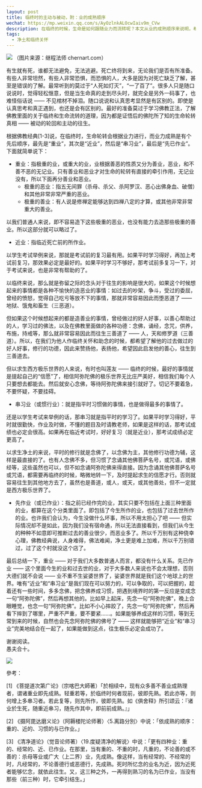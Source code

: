 ```yaml
---
layout: post
title: 临终时的主动与被动，附：业的成熟顺序
wechat: https://mp.weixin.qq.com/s/AyOzlnkALOcwIaiv9m_CVw
description: 在临终的时候，生命是如何跟随业力而流转呢？本文从业的成熟顺序来说明，希望可以帮助我们更顺利地求生净土。
tags:
  - 净土和临终关怀
---
```


![](../images/2022-10-27-22-09-24.png)
（图片来源：继程法师 chernart.com）

有生就有死，谁都无法避免，无法逃避。死亡终将到来，无论我们是否有所准备。有些人非常坦然，有些人非常恐惧，而恐惧的人，大多是因为对死亡缺乏了解，甚至是错误的了解。最常听到的莫过于“人死如灯灭”，“一了百了”。很多人只是随口说说时，觉得轻松惬意，但是当生命真的走到尽头时，就完全是另外一码事了，也难怪俗话说 —— 不见棺材不掉泪。随口说说和认真思考显然是有区别的。即使是认真思考和真正遇到，也还是会有区别的。最好的准备莫过于学习佛教正法，了解佛教里面的关于临终和生命流转的道理，因为都是证悟后的佛陀所了知的生命轮转真相 —— 被动的轮回和主动的往生。

根据佛教经典[1-3]说，在临终时，生命轮转会根据业力进行，而业力成熟是有个先后顺序，最先是“重业”，其次是“近业”，然后是“串习业”，最后是“先已作业”。下面就简单说下：

* 重业：指极重的业，或重大的业，业根据善恶的性质又分为善业，恶业，和不善不恶的无记业。只有善业和恶业才对生命的轮转有直接的牵引作用，无记业没有，所以下面再分善业和恶业。
  * 极重的恶业：指五无间罪（杀母、杀父、杀阿罗汉、恶心出佛身血、破僧）和其他非常非常严重的恶业。
  * 极重的善业：有人说是修禅定能够达到四禅八定的才算，或其他非常非常重大的善业。

以我们普通人来说，即不容易造下这些极重的恶业，也没有能力去造那些极重的善业。所以这部分就可以略过了。

* 近业：指临近死亡前的所作业。

以学生考试举例来说，那就是考试前的复习最有用。如果平时学习得好，再加上考试前复习，那效果必定是最好的。如果平时学习不够好，那考试前多复习一下，对于考试来说，也是非常有帮助的了。

以临终来说，那么就是弥留之际的念头对于往生的影响是很大的，如果这个时候想起来的事情都是各种不愉快的造恶业的事情：如过去的吵架，争斗，受过的委屈，曾经的愤怒，觉得自己吃亏等放不下的事情，那就非常容易因此而堕恶道了 —— 地狱、饿鬼和畜生（三恶道）。

但如果这个时候想起来的都是造善业的事情，曾经做过的好人好事，以善心帮助过的人，学习过的佛法，以及在佛教里面做的各种功德：念佛，诵经，念咒，供养，布施，持戒等，那么就非常容易因此而往生三善道了 —— 人，天和修罗道（三善道）。所以，在我们为他人作临终关怀和助念的时候，都希望了解他的过去做过的好人好事，修行的功德，因此来赞扬他，表扬他，希望因此启发他的善心，往生到三善道去。

但以求生西方极乐世界的人来说，有时也叫莲友 —— 临终的时候，最好的事情就是提起自己的“信愿”了，相信阿弥陀佛的极乐世界无比庄严美好，相信我们每个人只要想去都能去。然后就安心念佛，等待阿弥陀佛来接引就好了。切记不要着急，不要怀疑，不要挂碍。

* 串习业（或惯行业）：就是指平时习惯做的事情，也是做得最多的事情了。

还是以学生考试来举例的话，那串习就是指平时的学习了。如果平时学习得好，平时就很勤快，作业及时做，不懂的题目及时请教老师，如果是这样的话，那考试成绩也必定会很高。如果再在临近考试时，好好复习（就是近业），那考试成绩必定更高了。

以求生净土的来说，平时的修行就是念佛了，以念佛为主，其他修行功德为辅，这样是最直接的了。也有人念佛不多，但习惯了念诵其他佛菩萨名号，或咒语，或佛经等，这些虽然也可以，但不如念诵阿弥陀佛来得直接。因为念诵其他佛菩萨名号或咒语，都需要再临终的时候，略微地转一下，及时提起求生的信愿才行。否则就容易往生到其他地方去了，虽然也是善道，或人，或天，或其他善处，但不一定就是西方极乐世界了。

* 先作业（或已作业）：指之前已经作完的业，其实只要不包括在上面三种里面的业，都算在这个分类里面了。即包括了今生所作的业，也包括了过去世所作的业。也许我们会认为，今生没做什么坏事，所以不用太担心了吧 —— 但实际情况却不是如此，因为我们没有宿命通，所以无法直接看到，但我们从今生的种种不如意即可推断过去的善业很少，而恶业多了。所以千万别有这种侥幸心理，佛教经典说，人身难得，佛法难闻，净土更是难上加难，所以千万别错过，过了这个村就没这个店了。

最后总结一下，重业 —— 对于我们大多数普通人而言，都没有什么关系。先已作业 —— 这个里面今生的业和过去世的业，对于大多数人来说也不会太理想，否则大德们就不会说 —— 业不重不生娑婆世界了，娑婆世界就是我们这个地球上的世界。唯有“近业”和“串习业”是我们现在可以努力的，可以争取的，可以把握的，趁着还有一些时间，多多念佛，把念佛养成习惯，把遇到境界时的第一反应是变成念一句“阿弥陀佛”，然后再想其他的。比如早上起床，先念一句“阿弥陀佛”，晚上合眼睡觉，也念一句“阿弥陀佛”。比如不小心摔跤了，先念一句“阿弥陀佛”，然后再看下摔到了哪里，严重不严重，要不要紧……。如果能够养成这样的习惯，等到无常到来的时候，自然也会先念阿弥陀佛的佛号了 —— 这样就能够把“近业”和“串习业”完美地结合在一起了，如果能做到这点，往生极乐必定会成功了。

谢谢阅读。<br>
愚夫合十。

![](../images/signature.png)

參考：

[1] 《菩提道次第广论》（宗喀巴大師著）「於相续中，现有众多善不善业成熟理者，谓诸重业即先成熟。轻重若等，於临终时何者现前，彼即先熟。若此亦等，则何增上多串习者。若此复等，则先所作，彼即先熟。如《俱舍释》所引颂云：『诸业於生死，随重近串习，随先作其中，即前前成熟。』」

[2] 《摄阿毘达磨义论》（阿耨楼陀论师著）〈5.离路分別〉中说：「依成熟的顺序：重的、近的、习惯的与已作业。」

[3] 《清净道论》（觉音论师著）〈19.度疑清净的解说〉中说：「更有四种业：重的、经常的、近、已作业。在那里，当有重的、不重的时，凡重的，不论善的或不善的：杀母等业或广大（上二界）业，先成熟。像这样，当有经常的、不经常的时，凡经常的，不论善德行或恶德行，先成熟。死时所忆念的业名为近，因为近死者能够忆念，就依此往生。又，这三种之外，一再得到熟习的名为已作业，当没有那些（前三种）时，它牵引结生。」
